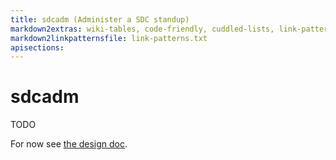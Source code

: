 ```yaml
---
title: sdcadm (Administer a SDC standup)
markdown2extras: wiki-tables, code-friendly, cuddled-lists, link-patterns
markdown2linkpatternsfile: link-patterns.txt
apisections: 
---
```


# sdcadm

TODO

For now see [the design doc](./design.html).
